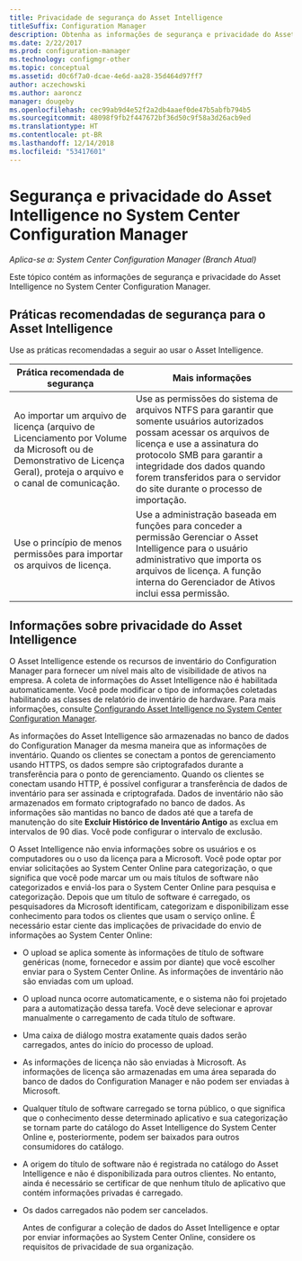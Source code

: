 ```yaml
---
title: Privacidade de segurança do Asset Intelligence
titleSuffix: Configuration Manager
description: Obtenha as informações de segurança e privacidade do Asset Intelligence no System Center Configuration Manager.
ms.date: 2/22/2017
ms.prod: configuration-manager
ms.technology: configmgr-other
ms.topic: conceptual
ms.assetid: d0c6f7a0-dcae-4e6d-aa28-35d464d97ff7
author: aczechowski
ms.author: aaroncz
manager: dougeby
ms.openlocfilehash: cec99ab9d4e52f2a2db4aaef0de47b5abfb794b5
ms.sourcegitcommit: 48098f9fb2f447672bf36d50c9f58a3d26acb9ed
ms.translationtype: HT
ms.contentlocale: pt-BR
ms.lasthandoff: 12/14/2018
ms.locfileid: "53417601"
---
```

# <a name="security-and-privacy-for-asset-intelligence-in-system-center-configuration-manager"></a>Segurança e privacidade do Asset Intelligence no System Center Configuration Manager

*Aplica-se a: System Center Configuration Manager (Branch Atual)*

Este tópico contém as informações de segurança e privacidade do Asset Intelligence no System Center Configuration Manager.  

##  <a name="BKMK_Security_AI"></a> Práticas recomendadas de segurança para o Asset Intelligence  
 Use as práticas recomendadas a seguir ao usar o Asset Intelligence.  

|Prática recomendada de segurança|Mais informações|  
|----------------------------|----------------------|  
|Ao importar um arquivo de licença (arquivo de Licenciamento por Volume da Microsoft ou de Demonstrativo de Licença Geral), proteja o arquivo e o canal de comunicação.|Use as permissões do sistema de arquivos NTFS para garantir que somente usuários autorizados possam acessar os arquivos de licença e use a assinatura do protocolo SMB para garantir a integridade dos dados quando forem transferidos para o servidor do site durante o processo de importação.|  
|Use o princípio de menos permissões para importar os arquivos de licença.|Use a administração baseada em funções para conceder a permissão Gerenciar o Asset Intelligence para o usuário administrativo que importa os arquivos de licença. A função interna do Gerenciador de Ativos inclui essa permissão.|  

##  <a name="BKMK_Privacy_HardwareInventory"></a> Informações sobre privacidade do Asset Intelligence  
 O Asset Intelligence estende os recursos de inventário do Configuration Manager para fornecer um nível mais alto de visibilidade de ativos na empresa. A coleta de informações do Asset Intelligence não é habilitada automaticamente. Você pode modificar o tipo de informações coletadas habilitando as classes de relatório de inventário de hardware. Para mais informações, consulte [Configurando Asset Intelligence no System Center Configuration Manager](../../../../core/clients/manage/asset-intelligence/configuring-asset-intelligence.md).  

 As informações do Asset Intelligence são armazenadas no banco de dados do Configuration Manager da mesma maneira que as informações de inventário. Quando os clientes se conectam a pontos de gerenciamento usando HTTPS, os dados sempre são criptografados durante a transferência para o ponto de gerenciamento. Quando os clientes se conectam usando HTTP, é possível configurar a transferência de dados de inventário para ser assinada e criptografada. Dados de inventário não são armazenados em formato criptografado no banco de dados. As informações são mantidas no banco de dados até que a tarefa de manutenção do site **Excluir Histórico de Inventário Antigo** as exclua em intervalos de 90 dias. Você pode configurar o intervalo de exclusão.  

 O Asset Intelligence não envia informações sobre os usuários e os computadores ou o uso da licença para a Microsoft. Você pode optar por enviar solicitações ao System Center Online para categorização, o que significa que você pode marcar um ou mais títulos de software não categorizados e enviá-los para o System Center Online para pesquisa e categorização. Depois que um título de software é carregado, os pesquisadores da Microsoft identificam, categorizam e disponibilizam esse conhecimento para todos os clientes que usam o serviço online. É necessário estar ciente das implicações de privacidade do envio de informações ao System Center Online:  

- O upload se aplica somente às informações de título de software genéricas (nome, fornecedor e assim por diante) que você escolher enviar para o System Center Online. As informações de inventário não são enviadas com um upload.  

- O upload nunca ocorre automaticamente, e o sistema não foi projetado para a automatização dessa tarefa. Você deve selecionar e aprovar manualmente o carregamento de cada título de software.  

- Uma caixa de diálogo mostra exatamente quais dados serão carregados, antes do início do processo de upload.  

- As informações de licença não são enviadas à Microsoft. As informações de licença são armazenadas em uma área separada do banco de dados do Configuration Manager e não podem ser enviadas à Microsoft.  

- Qualquer título de software carregado se torna público, o que significa que o conhecimento desse determinado aplicativo e sua categorização se tornam parte do catálogo do Asset Intelligence do System Center Online e, posteriormente, podem ser baixados para outros consumidores do catálogo.  

- A origem do título de software não é registrada no catálogo do Asset Intelligence e não é disponibilizada para outros clientes. No entanto, ainda é necessário se certificar de que nenhum título de aplicativo que contém informações privadas é carregado.  

- Os dados carregados não podem ser cancelados.  

  Antes de configurar a coleção de dados do Asset Intelligence e optar por enviar informações ao System Center Online, considere os requisitos de privacidade de sua organização.  
